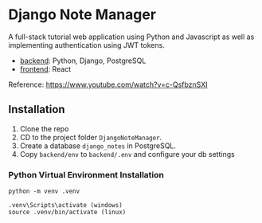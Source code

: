 # Django Note Manager

A full-stack tutorial web application using Python and Javascript as well as implementing authentication using JWT tokens.

- [backend](/backend): Python, Django, PostgreSQL
- [frontend](/frontend/): React

Reference: https://www.youtube.com/watch?v=c-QsfbznSXI

## Installation

1. Clone the repo
2. CD to the project folder `DjangoNoteManager`.
3. Create a database `django_notes` in PostgreSQL.
4. Copy `backend/env` to `backend/.env` and configure your db settings

### Python Virtual Environment Installation

    python -m venv .venv

    .venv\Scripts\activate (windows)
    source .venv/bin/activate (linux)
